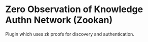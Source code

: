 # Zero Observation of Knowledge Authn Network (Zookan)

Plugin which uses zk proofs for discovery and authentication.
